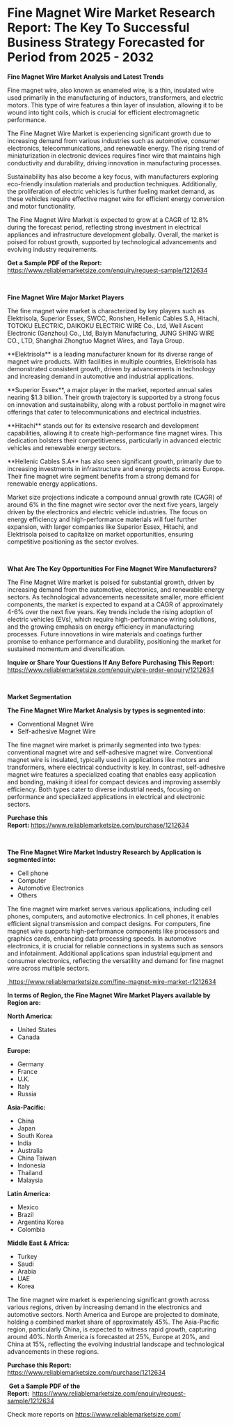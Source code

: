 <p><h1>Fine Magnet Wire Market Research Report: The Key To Successful Business Strategy Forecasted for Period from 2025 - 2032</h1></p><p><strong>Fine Magnet Wire Market Analysis and Latest Trends</strong></p>
<p><p>Fine magnet wire, also known as enameled wire, is a thin, insulated wire used primarily in the manufacturing of inductors, transformers, and electric motors. This type of wire features a thin layer of insulation, allowing it to be wound into tight coils, which is crucial for efficient electromagnetic performance. </p><p>The Fine Magnet Wire Market is experiencing significant growth due to increasing demand from various industries such as automotive, consumer electronics, telecommunications, and renewable energy. The rising trend of miniaturization in electronic devices requires finer wire that maintains high conductivity and durability, driving innovation in manufacturing processes.</p><p>Sustainability has also become a key focus, with manufacturers exploring eco-friendly insulation materials and production techniques. Additionally, the proliferation of electric vehicles is further fueling market demand, as these vehicles require effective magnet wire for efficient energy conversion and motor functionality. </p><p>The Fine Magnet Wire Market is expected to grow at a CAGR of 12.8% during the forecast period, reflecting strong investment in electrical appliances and infrastructure development globally. Overall, the market is poised for robust growth, supported by technological advancements and evolving industry requirements.</p></p>
<p><strong>Get a Sample PDF of the Report:&nbsp;</strong> <a href="https://www.reliablemarketsize.com/enquiry/request-sample/1212634?utm_campaign=2759&utm_medium=2&utm_source=Github&utm_content=ia&utm_term=24032025&utm_id=fine-magnet-wire">https://www.reliablemarketsize.com/enquiry/request-sample/1212634</a></p>
<p>&nbsp;</p>
<p><strong>Fine Magnet Wire Major Market Players</strong></p>
<p><p>The fine magnet wire market is characterized by key players such as Elektrisola, Superior Essex, SWCC, Ronshen, Hellenic Cables S.A, Hitachi, TOTOKU ELECTRIC, DAIKOKU ELECTRIC WIRE Co., Ltd, Well Ascent Electronic (Ganzhou) Co., Ltd, Baiyin Manufacturing, JUNG SHING WIRE CO., LTD, Shanghai Zhongtuo Magnet Wires, and Taya Group. </p><p>**Elektrisola** is a leading manufacturer known for its diverse range of magnet wire products. With facilities in multiple countries, Elektrisola has demonstrated consistent growth, driven by advancements in technology and increasing demand in automotive and industrial applications. </p><p>**Superior Essex**, a major player in the market, reported annual sales nearing $1.3 billion. Their growth trajectory is supported by a strong focus on innovation and sustainability, along with a robust portfolio in magnet wire offerings that cater to telecommunications and electrical industries.</p><p>**Hitachi** stands out for its extensive research and development capabilities, allowing it to create high-performance fine magnet wires. This dedication bolsters their competitiveness, particularly in advanced electric vehicles and renewable energy sectors.</p><p>**Hellenic Cables S.A** has also seen significant growth, primarily due to increasing investments in infrastructure and energy projects across Europe. Their fine magnet wire segment benefits from a strong demand for renewable energy applications.</p><p>Market size projections indicate a compound annual growth rate (CAGR) of around 6% in the fine magnet wire sector over the next five years, largely driven by the electronics and electric vehicle industries. The focus on energy efficiency and high-performance materials will fuel further expansion, with larger companies like Superior Essex, Hitachi, and Elektrisola poised to capitalize on market opportunities, ensuring competitive positioning as the sector evolves.</p></p>
<p>&nbsp;</p>
<p><strong>What Are The Key Opportunities For Fine Magnet Wire Manufacturers?</strong></p>
<p><p>The Fine Magnet Wire market is poised for substantial growth, driven by increasing demand from the automotive, electronics, and renewable energy sectors. As technological advancements necessitate smaller, more efficient components, the market is expected to expand at a CAGR of approximately 4-6% over the next five years. Key trends include the rising adoption of electric vehicles (EVs), which require high-performance wiring solutions, and the growing emphasis on energy efficiency in manufacturing processes. Future innovations in wire materials and coatings further promise to enhance performance and durability, positioning the market for sustained momentum and diversification.</p></p>
<p><strong>Inquire or Share Your Questions If Any Before Purchasing This Report:</strong> <a href="https://www.reliablemarketsize.com/enquiry/pre-order-enquiry/1212634?utm_campaign=2759&utm_medium=2&utm_source=Github&utm_content=ia&utm_term=24032025&utm_id=fine-magnet-wire">https://www.reliablemarketsize.com/enquiry/pre-order-enquiry/1212634</a></p>
<p>&nbsp;</p>
<p><strong>Market Segmentation</strong></p>
<p><strong>The Fine Magnet Wire Market Analysis by types is segmented into:</strong></p>
<p><ul><li>Conventional Magnet Wire</li><li>Self-adhesive Magnet Wire</li></ul></p>
<p><p>The fine magnet wire market is primarily segmented into two types: conventional magnet wire and self-adhesive magnet wire. Conventional magnet wire is insulated, typically used in applications like motors and transformers, where electrical conductivity is key. In contrast, self-adhesive magnet wire features a specialized coating that enables easy application and bonding, making it ideal for compact devices and improving assembly efficiency. Both types cater to diverse industrial needs, focusing on performance and specialized applications in electrical and electronic sectors.</p></p>
<p><strong>Purchase this Report:&nbsp;</strong><a href="https://www.reliablemarketsize.com/purchase/1212634?utm_campaign=2759&utm_medium=2&utm_source=Github&utm_content=ia&utm_term=24032025&utm_id=fine-magnet-wire">https://www.reliablemarketsize.com/purchase/1212634</a></p>
<p>&nbsp;</p>
<p><strong>The Fine Magnet Wire Market Industry Research by Application is segmented into:</strong></p>
<p><ul><li>Cell phone</li><li>Computer</li><li>Automotive Electronics</li><li>Others</li></ul></p>
<p><p>The fine magnet wire market serves various applications, including cell phones, computers, and automotive electronics. In cell phones, it enables efficient signal transmission and compact designs. For computers, fine magnet wire supports high-performance components like processors and graphics cards, enhancing data processing speeds. In automotive electronics, it is crucial for reliable connections in systems such as sensors and infotainment. Additional applications span industrial equipment and consumer electronics, reflecting the versatility and demand for fine magnet wire across multiple sectors.</p></p>
<p><a href="https://www.reliablemarketsize.com/fine-magnet-wire-market-r1212634?utm_campaign=2759&utm_medium=2&utm_source=Github&utm_content=ia&utm_term=24032025&utm_id=fine-magnet-wire">&nbsp;https://www.reliablemarketsize.com/fine-magnet-wire-market-r1212634</a></p>
<p><strong>In terms of Region, the Fine Magnet Wire Market Players available by Region are:</strong></p>
<p>
    <p> <strong> North America: </strong>
        <ul>
            <li>United States</li>
            <li>Canada</li>
        </ul>
        </p> 
    <p> <strong> Europe: </strong>
        <ul>
            <li>Germany</li>
            <li>France</li>
            <li>U.K.</li>
            <li>Italy</li>
            <li>Russia</li>
        </ul>
        </p> 
    <p> <strong> Asia-Pacific: </strong>
        <ul>
            <li>China</li>
            <li>Japan</li>
            <li>South Korea</li>
            <li>India</li>
            <li>Australia</li>
            <li>China Taiwan</li>
            <li>Indonesia</li>
            <li>Thailand</li>
            <li>Malaysia</li>
        </ul>
        </p> 
    <p> <strong> Latin America: </strong>
        <ul>
            <li>Mexico</li>
            <li>Brazil</li>
            <li>Argentina Korea</li>
            <li>Colombia</li>
        </ul>
        </p> 
    <p> <strong> Middle East & Africa: </strong>
        <ul>
            <li>Turkey</li>
            <li>Saudi</li>
            <li>Arabia</li>
            <li>UAE</li>
            <li>Korea</li>
        </ul>
    </p>
    </p>
<p><p>The fine magnet wire market is experiencing significant growth across various regions, driven by increasing demand in the electronics and automotive sectors. North America and Europe are projected to dominate, holding a combined market share of approximately 45%. The Asia-Pacific region, particularly China, is expected to witness rapid growth, capturing around 40%. North America is forecasted at 25%, Europe at 20%, and China at 15%, reflecting the evolving industrial landscape and technological advancements in these regions.</p></p>
<p><strong>Purchase this Report: </strong><a href="https://www.reliablemarketsize.com/purchase/1212634?utm_campaign=2759&utm_medium=2&utm_source=Github&utm_content=ia&utm_term=24032025&utm_id=fine-magnet-wire">https://www.reliablemarketsize.com/purchase/1212634</a></p>
<p>&nbsp;<strong>Get a Sample PDF of the Report:&nbsp;&nbsp;</strong><a href="https://www.reliablemarketsize.com/enquiry/request-sample/1212634?utm_campaign=2759&utm_medium=2&utm_source=Github&utm_content=ia&utm_term=24032025&utm_id=fine-magnet-wire">https://www.reliablemarketsize.com/enquiry/request-sample/1212634</a></p>
<p><strong></strong></p>
<p>Check more reports on <a href="https://www.reliablemarketsize.com/?utm_campaign=2759&utm_medium=2&utm_source=Github&utm_content=ia&utm_term=24032025&utm_id=fine-magnet-wire">https://www.reliablemarketsize.com/</a></p>